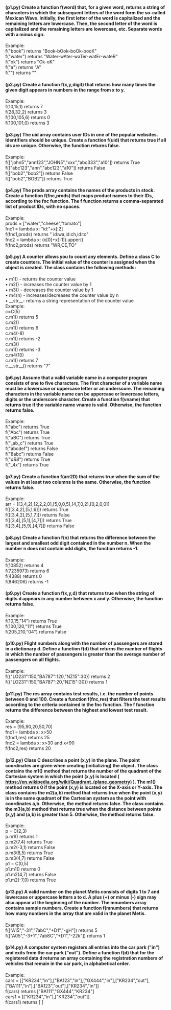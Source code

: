 #### (p1.py) Create a function f(word) that, for a given word, returns a string of characters in which the subsequent letters of the word form the so-called Mexican Wave. Initially, the first letter of the word is capitalized and the remaining letters are lowercase. Then, the second letter of the word is capitalized and the remaining letters are lowercase, etc. Separate words with a minus sign. 
 Example:\
 f("book") returns "Book-bOok-boOk-booK"\
 f("water") returns "Water-wAter-waTer-watEr-wateR"\
 f("ok") returns "Ok-oK"\
 f("a") returns "A"\
 f("") returns ""

#### (p2.py) Create a function f(x,y,digit) that returns how many times the given digit appears in numbers in the range from x to y. 
 Example:\
 f(10,15,1) returns 7\
 f(28,32,2) returns 3\
 f(100,105,6) returns 0\
 f(100,101,0) returns 3

#### (p3.py) The uid array contains user IDs in one of the popular websites. Identifiers should be unique. Create a function f(uid) that returns true if all ids are unique. Otherwise, the function returns false. 
 Example:\
 f(["john5","ann123","JOHN5","xxx","abc333","a10"]) returns True\
 f(["abc123","ann","abc123","a10"]) returns False\
 f(["bob2","bob2"]) returns False\
 f(["bob2","BOB2"]) returns True

#### (p4.py) The prods array contains the names of the products in stock. Create a function f(fnc,prods) that maps product names to their IDs, according to the fnc function. The f function returns a comma-separated list of product IDs, with no spaces. 
 Example:\
 prods = ["water","cheese","tomato"] \
 fnc1 = lambda x: "id:"+x[:2] \
 f(fnc1,prods) returns " id:wa,id:ch,id:to"\
 fnc2 = lambda x: (x[0]+x[-1]).upper() \
 f(fnc2,prods) returns "WR,CE,TO"

#### (p5.py) A counter allows you to count any elements. Define a class C to create counters. The initial value of the counter is assigned when the object is created. The class contains the following methods:
 •	m1() - returns the counter value\
 •	m2() - increases the counter value by 1\
 •	m3() - decreases the counter value by 1\
 •	m4(n) - increases/decreases the counter value by n\
 •	\_\_str__- returns a string representation of the counter value\
   Example:\
   c=C(5)\
   c.m1() returns 5\
   c.m2()\
   c.m1() returns 6\
   c.m4(-8)\
   c.m1() returns -2\
   c.m3()\
   c.m1() returns -3\
   c.m4(10)\
   c.m1() returns 7\
   c.\_\_str__() returns "7"

#### (p6.py) Assume that a valid variable name in a computer program consists of one to five characters. The first character of a variable name must be a lowercase or uppercase letter or an underscore. The remaining characters in the variable name can be uppercase or lowercase letters, digits or the underscore character. Create a function f(vname) that returns true if the variable name vname is valid. Otherwise, the function returns false. 
 Example:\
 f("abc") returns True\
 f("Abc") returns True\
 f("aBC") returns True\
 f("_ab_c") returns True\
 f("abcdef") returns False\
 f("8abc") returns False\
 f("_aB8_") returns True\
 f("_4x") returns True

#### (p7.py) Create a function f(arr2D) that returns true when the sum of the values in at least two columns is the same. Otherwise, the function returns false. 
 Example:\
 arr = [[3,4,2],[2,2,2,0],[5,0,0,5],[4,7,0,2],[0,2,0,0]]\
 f([[3,4,2],[5,1,6]]) returns True\
 f([[3,4,2],[5,1,7]]) returns False\
 f([[3,4],[5,1],[4,7]]) returns True\
 f([[3,4],[5,9],[4,7]]) returns False

#### (p8.py) Create a function f(n) that returns the difference between the largest and smallest odd digit contained in the number n. When the number n does not contain odd digits, the function returns -1. 
 Example:\
 f(10852) returns 4\
 f(7235973) returns 6\
 f(4388) returns 0\
 f(846206) returns -1

#### (p9.py) Create a function f(x,y,d) that returns true when the string of digits d appears in any number between x and y. Otherwise, the function returns false. 
 Example:\
 f(10,15,"14") returns True\
 f(100,120,"11") returns True\
 f(205,210,"04") returns False

#### (p10.py) Flight numbers along with the number of passengers are stored in a dictionary d. Define a function f(d) that returns the number of flights in which the number of passengers is greater than the average number of passengers on all flights. 
 Example:\
 f({"LO231":150,"BA787":120,"NZ15":30}) returns 2\
 f({"LO231":150,"BA787":20,"NZ15":30}) returns 1

#### (p11.py) The res array contains test results, i.e. the number of points between 0 and 100. Create a function f(fnc,res) that filters the test results according to the criteria contained in the fnc function. The f function returns the difference between the highest and lowest test result. 
 Example:\
 res = [95,90,20,50,70]\
 fnc1 = lambda x: x>50\
 f(fnc1,res) returns 25\
 fnc2 = lambda x: x>30 and x<90\
 f(fnc2,res) returns 20

#### (p12.py) Class C describes a point (x,y) in the plane. The point coordinates are given when creating (initializing) the object. The class contains the m1() method that returns the number of the quadrant of the Cartesian system in which the point (x,y) is located ( https://en.wikipedia.org/wiki/Quadrant_(plane_geometry) ). The m1() method returns 0 if the point (x,y) is located on the X-axis or Y-axis. The class contains the m2(a,b) method that returns true when the point (x,y) is in the same quadrant of the Cartesian system as the point with coordinates a,b. Otherwise, the method returns false. The class contains the m3(a,b) method that returns true when the distance between points (x,y) and (a,b) is greater than 5. Otherwise, the method returns false. 
 Example:\
 p = C(2,3)\
 p.m1() returns 1\
 p.m2(7,4) returns True\
 p.m2(-3,1) returns False\
 p.m3(8,5) returns True\
 p.m3(4,7) returns False\
 p1 = C(0,5)\
 p1.m1() returns 0\
 p1.m2(4,7) returns False\
 p1.m2(-7,0) returns True

#### (p13.py) A valid number on the planet Metis consists of digits 1 to 7 and lowercase or uppercase letters a to d. A plus (+) or minus (-) sign may also appear at the beginning of the number. The mnumbers array contains sample numbers. Create a function f(mnumbers) that returns how many numbers in the array that are valid in the planet Metis. 
 Example:\
 f(["A15","-31","7abC","+D1","-gH"]) returns 5\
 f(["A05","-3+1","7ab8C","+D1","-22k"]) returns 1

#### (p14.py) A computer system registers all entries into the car park ("in") and exits from the car park ("out"). Define a function f(d) that for the registered data d returns an array containing the registration numbers of vehicles that remain in the car park, in alphabetical order. 
 Example:\
 cars = [["KR234","in"],["BA123","in"],["GX444","in"],["KR234","out"], ["BA111","in"],["BA123","out"],["KR234","in"]]\
 f(cars) returns ["BA111","GX444","KR234"]\
 cars1 = [["KR234","in"],["KR234","out"]]\
 f(cars1) returns [ ]

